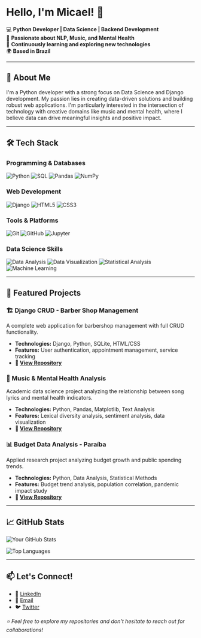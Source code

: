 # Hello, I'm Micael! 👋

💻 **Python Developer | Data Science | Backend Development**  
🎵 **Passionate about NLP, Music, and Mental Health**  
🌱 **Continuously learning and exploring new technologies**  
🌍 **Based in Brazil**

---

## 🚀 About Me

I'm a Python developer with a strong focus on Data Science and Django development. My passion lies in creating data-driven solutions and building robust web applications. I'm particularly interested in the intersection of technology with creative domains like music and mental health, where I believe data can drive meaningful insights and positive impact.

---

## 🛠️ Tech Stack

### **Programming & Databases**
![Python](https://img.shields.io/badge/Python-3776AB?style=for-the-badge&logo=python&logoColor=white)
![SQL](https://img.shields.io/badge/SQL-4479A1?style=for-the-badge&logo=postgresql&logoColor=white)
![Pandas](https://img.shields.io/badge/Pandas-150458?style=for-the-badge&logo=pandas&logoColor=white)
![NumPy](https://img.shields.io/badge/NumPy-013243?style=for-the-badge&logo=numpy&logoColor=white)

### **Web Development**
![Django](https://img.shields.io/badge/Django-092E20?style=for-the-badge&logo=django&logoColor=white)
![HTML5](https://img.shields.io/badge/HTML5-E34F26?style=for-the-badge&logo=html5&logoColor=white)
![CSS3](https://img.shields.io/badge/CSS3-1572B6?style=for-the-badge&logo=css3&logoColor=white)

### **Tools & Platforms**
![Git](https://img.shields.io/badge/Git-F05032?style=for-the-badge&logo=git&logoColor=white)
![GitHub](https://img.shields.io/badge/GitHub-181717?style=for-the-badge&logo=github&logoColor=white)
![Jupyter](https://img.shields.io/badge/Jupyter-F37626?style=for-the-badge&logo=jupyter&logoColor=white)

### **Data Science Skills**
![Data Analysis](https://img.shields.io/badge/Data%20Analysis-FF6B6B?style=for-the-badge)
![Data Visualization](https://img.shields.io/badge/Data%20Visualization-4ECDC4?style=for-the-badge)
![Statistical Analysis](https://img.shields.io/badge/Statistical%20Analysis-45B7D1?style=for-the-badge)
![Machine Learning](https://img.shields.io/badge/Machine%20Learning-96CEB4?style=for-the-badge)

---

## 💼 Featured Projects

### 🏗️ Django CRUD - Barber Shop Management
A complete web application for barbershop management with full CRUD functionality.
- **Technologies:** Django, Python, SQLite, HTML/CSS
- **Features:** User authentication, appointment management, service tracking
- **🔗 [View Repository](https://github.com/micaeltoscano/CRUD_Barbearia)**

### 🎵 Music & Mental Health Analysis
Academic data science project analyzing the relationship between song lyrics and mental health indicators.
- **Technologies:** Python, Pandas, Matplotlib, Text Analysis
- **Features:** Lexical diversity analysis, sentiment analysis, data visualization
- **🔗 [View Repository](https://github.com/micaeltoscano/Saude_Mental_e_Musica)**

### 📊 Budget Data Analysis - Paraíba
Applied research project analyzing budget growth and public spending trends.
- **Technologies:** Python, Data Analysis, Statistical Methods
- **Features:** Budget trend analysis, population correlation, pandemic impact study
- **🔗 [View Repository](https://github.com/micaeltoscano/Analise_Dados_Paraiba)**

---

## 📈 GitHub Stats

![Your GitHub Stats](https://github-readme-stats.vercel.app/api?username=micaeltoscano&show_icons=true&theme=radical)

![Top Languages](https://github-readme-stats.vercel.app/api/top-langs/?username=micaeltoscano&layout=compact&theme=radical)

---

## 📫 Let's Connect!

- 💼 [LinkedIn](https://linkedin.com/in/seu-perfil)
- 📧 [Email](mailto:seu-email@example.com)
- 🐦 [Twitter](https://twitter.com/seu-perfil)

*⭐ Feel free to explore my repositories and don't hesitate to reach out for collaborations!*
